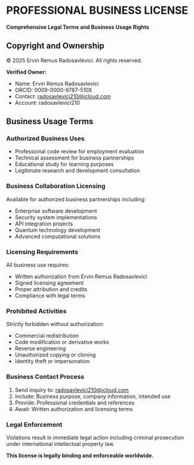 # PROFESSIONAL BUSINESS LICENSE
**Comprehensive Legal Terms and Business Usage Rights**

## Copyright and Ownership
© 2025 Ervin Remus Radosavlevici. All rights reserved.

**Verified Owner:**
- Name: Ervin Remus Radosavlevici  
- ORCID: 0009-0000-9787-510X
- Contact: radosavlevici210@icloud.com
- Account: radosavlevici210

## Business Usage Terms

### Authorized Business Uses
- Professional code review for employment evaluation
- Technical assessment for business partnerships
- Educational study for learning purposes
- Legitimate research and development consultation

### Business Collaboration Licensing
Available for authorized business partnerships including:
- Enterprise software development
- Security system implementations
- API integration projects
- Quantum technology development
- Advanced computational solutions

### Licensing Requirements
All business use requires:
- Written authorization from Ervin Remus Radosavlevici
- Signed licensing agreement
- Proper attribution and credits
- Compliance with legal terms

### Prohibited Activities
Strictly forbidden without authorization:
- Commercial redistribution
- Code modification or derivative works
- Reverse engineering
- Unauthorized copying or cloning
- Identity theft or impersonation

### Business Contact Process
1. Send inquiry to: radosavlevici210@icloud.com
2. Include: Business purpose, company information, intended use
3. Provide: Professional credentials and references
4. Await: Written authorization and licensing terms

### Legal Enforcement
Violations result in immediate legal action including criminal prosecution under international intellectual property law.

**This license is legally binding and enforceable worldwide.**
